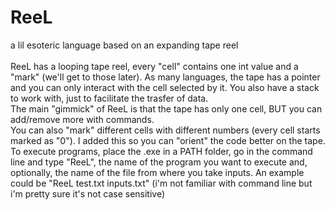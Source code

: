 # ReeL
a lil esoteric language based on an expanding tape reel<br> <br>
ReeL has a looping tape reel, every "cell" contains one int value and a "mark" (we'll get to those later). As many languages, the tape has a pointer and you can only interact with the cell selected by it. You also have a stack to work with, just to facilitate the trasfer of data. <br>
The main "gimmick" of ReeL is that the tape has only one cell, BUT you can add/remove more with commands. <br>
You can also "mark" different cells with different numbers (every cell starts marked as "0"). I added this so you can "orient" the code better on the tape.<br>
To execute programs, place the .exe in a PATH folder, go in the command line and type "ReeL", the name of the program you want to execute and, optionally, the name of the file from where you take inputs. An example could be "ReeL test.txt inputs.txt" (i'm not familiar with command line but i'm pretty sure it's not case sensitive)
